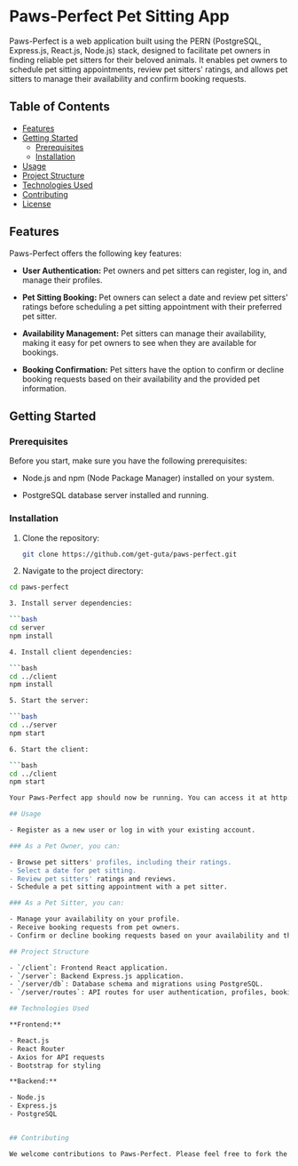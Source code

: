 # Paws-Perfect Pet Sitting App

Paws-Perfect is a web application built using the PERN (PostgreSQL, Express.js, React.js, Node.js) stack, designed to facilitate pet owners in finding reliable pet sitters for their beloved animals. It enables pet owners to schedule pet sitting appointments, review pet sitters' ratings, and allows pet sitters to manage their availability and confirm booking requests.

## Table of Contents

- [Features](#features)
- [Getting Started](#getting-started)
  - [Prerequisites](#prerequisites)
  - [Installation](#installation)
- [Usage](#usage)
- [Project Structure](#project-structure)
- [Technologies Used](#technologies-used)
- [Contributing](#contributing)
- [License](#license)

## Features

Paws-Perfect offers the following key features:

- **User Authentication:** Pet owners and pet sitters can register, log in, and manage their profiles.

- **Pet Sitting Booking:** Pet owners can select a date and review pet sitters' ratings before scheduling a pet sitting appointment with their preferred pet sitter.

- **Availability Management:** Pet sitters can manage their availability, making it easy for pet owners to see when they are available for bookings.

- **Booking Confirmation:** Pet sitters have the option to confirm or decline booking requests based on their availability and the provided pet information.

## Getting Started

### Prerequisites

Before you start, make sure you have the following prerequisites:

- Node.js and npm (Node Package Manager) installed on your system.

- PostgreSQL database server installed and running.

### Installation

1. Clone the repository:

   ```bash
   git clone https://github.com/get-guta/paws-perfect.git

2. Navigate to the project directory:

  ```bash
  cd paws-perfect

3. Install server dependencies:

  ```bash
  cd server
  npm install

4. Install client dependencies:

  ```bash
  cd ../client
  npm install 

5. Start the server:

  ```bash
  cd ../server
  npm start

6. Start the client:

  ```bash
  cd ../client
  npm start

Your Paws-Perfect app should now be running. You can access it at http://localhost:3000.

## Usage

- Register as a new user or log in with your existing account.

### As a Pet Owner, you can:

- Browse pet sitters' profiles, including their ratings.
- Select a date for pet sitting.
- Review pet sitters' ratings and reviews.
- Schedule a pet sitting appointment with a pet sitter.

### As a Pet Sitter, you can:

- Manage your availability on your profile.
- Receive booking requests from pet owners.
- Confirm or decline booking requests based on your availability and the provided pet information.

## Project Structure

- `/client`: Frontend React application.
- `/server`: Backend Express.js application.
- `/server/db`: Database schema and migrations using PostgreSQL.
- `/server/routes`: API routes for user authentication, profiles, bookings, and availability.

## Technologies Used

**Frontend:**

- React.js
- React Router
- Axios for API requests
- Bootstrap for styling

**Backend:**

- Node.js
- Express.js
- PostgreSQL


## Contributing

We welcome contributions to Paws-Perfect. Please feel free to fork the repository, make improvements, and submit pull requests. Make sure to follow our code of conduct.



